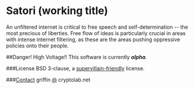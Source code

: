 Satori (working title)
=======

An unfiltered internet is critical to free speech and self-determination -- the most precious of liberties. Free flow of ideas is particularly crucial in areas with intense internet filtering, as these are the areas pushing oppressive policies onto their people.

##Danger! High Voltage!!
This software is currently ***alpha***.

###License
BSD 3-clause, a [supervillain-friendly](http://i.imgur.com/1xV099o.jpg) license.

###[Contact](https://github.com/glamrock/contact)
griffin [@](at) cryptolab.net
